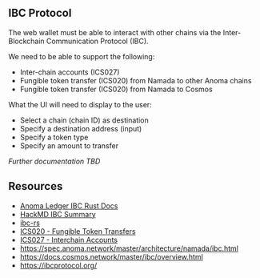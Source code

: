 ## IBC Protocol

The web wallet must be able to interact with other chains via the Inter-Blockchain Communication Protocol (IBC).

We need to be able to support the following:

- Inter-chain accounts (ICS027)
- Fungible token transfer (ICS020) from Namada to other Anoma chains
- Fungible token transfer (ICS020) from Namada to Cosmos

What the UI will need to display to the user:

- Select a chain (chain ID) as destination
- Specify a destination address (input)
- Specify a token type
- Specify an amount to transfer

_Further documentation TBD_

## Resources

- [Anoma Ledger IBC Rust Docs](https://docs.anoma.network/master/rustdoc/anoma/ledger/ibc/)
- [HackMD IBC Summary](https://hackmd.io/H2yGO3IQRLiWCPWwQQdVow)
- [ibc-rs](https://github.com/informalsystems/ibc-rs/)
- [ICS020 - Fungible Token Transfers](https://github.com/cosmos/ibc/blob/master/spec/app/ics-020-fungible-token-transfer/README.md)
- [ICS027 - Interchain Accounts](https://github.com/cosmos/ibc/tree/master/spec/app/ics-027-interchain-accounts)
- https://spec.anoma.network/master/architecture/namada/ibc.html
- https://docs.cosmos.network/master/ibc/overview.html
- https://ibcprotocol.org/
